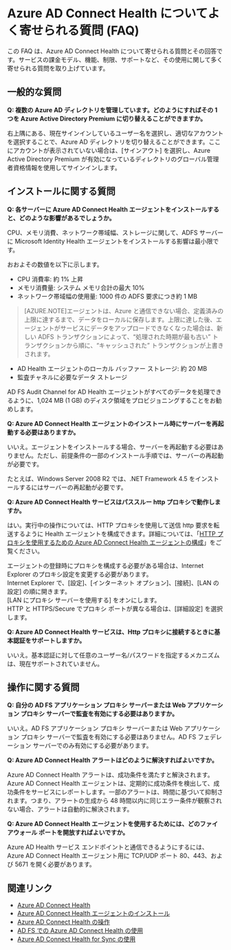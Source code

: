 <properties
	pageTitle="Azure AD Connect Health の FAQ"
	description="この FAQ は、Azure AD Connect Health について寄せられる質問とその回答です。サービスの課金モデル、機能、制限、サポートなど、その使用に関して多く寄せられる質問を取り上げています。"
	services="active-directory"
	documentationCenter=""
	authors="billmath"
	manager="stevenpo"
	editor="curtand"/>

<tags
	ms.service="active-directory"
	ms.workload="identity"
	ms.tgt_pltfrm="na"
	ms.devlang="na"
	ms.topic="article"
	ms.date="10/15/2015"
	ms.author="billmath"/>


# Azure AD Connect Health についてよく寄せられる質問 (FAQ)

この FAQ は、Azure AD Connect Health について寄せられる質問とその回答です。サービスの課金モデル、機能、制限、サポートなど、その使用に関して多く寄せられる質問を取り上げています。

## 一般的な質問



**Q: 複数の Azure AD ディレクトリを管理しています。どのようにすればその 1 つを Azure Active Directory Premium に切り替えることができますか。**

右上隅にある、現在サインインしているユーザー名を選択し、適切なアカウントを選択することで、Azure AD ディレクトリを切り替えることができます。ここにアカウントが表示されていない場合は、[サインアウト] を選択し、Azure Active Directory Premium が有効になっているディレクトリのグローバル管理者資格情報を使用してサインインします。

## インストールに関する質問



**Q: 各サーバーに Azure AD Connect Health エージェントをインストールすると、どのような影響があるでしょうか。**

CPU、メモリ消費、ネットワーク帯域幅、ストレージに関して、ADFS サーバーに Microsoft Identity Health エージェントをインストールする影響は最小限です。

おおよその数値を以下に示します。

- CPU 消費率: 約 1% 上昇
- メモリ消費量: システム メモリ合計の最大 10%
- ネットワーク帯域幅の使用量: 1000 件の ADFS 要求につき約 1 MB

>[AZURE.NOTE]エージェントは、Azure と通信できない場合、定義済みの上限に達するまで、データをローカルに保存します。上限に達した後、エージェントがサービスにデータをアップロードできなくなった場合は、新しい ADFS トランザクションによって、“処理された時期が最も古い” トランザクションから順に、“キャッシュされた” トランザクションが上書きされます。

- AD Health エージェントのローカル バッファー ストレージ: 約 20 MB
- 監査チャネルに必要なデータ ストレージ


AD FS Audit Channel for AD Health エージェントがすべてのデータを処理できるように、1,024 MB (1 GB) のディスク領域をプロビジョニングすることをお勧めします。

**Q: Azure AD Connect Health エージェントのインストール時にサーバーを再起動する必要はありますか。**

いいえ。エージェントをインストールする場合、サーバーを再起動する必要はありません。ただし、前提条件の一部のインストール手順では、サーバーの再起動が必要です。

たとえば、Windows Server 2008 R2 では、.NET Framework 4.5 をインストールするにはサーバーの再起動が必要です。


**Q: Azure AD Connect Health サービスはパススルー http プロキシで動作しますか。**

はい。実行中の操作については、HTTP プロキシを使用して送信 http 要求を転送するように Health エージェントを構成できます。詳細については、「[HTTP プロキシを使用するための Azure AD Connect Health エージェントの構成](active-directory-aadconnect-health-agent-install-adfs.md#configure-azure-ad-connect-health-agent-to-use-http-proxy)」をご覧ください。

エージェントの登録時にプロキシを構成する必要がある場合は、Internet Explorer のプロキシ設定を変更する必要があります。<br>Internet Explorer で、[設定]、[インターネット オプション]、[接続]、[LAN の設定] の順に開きます。<br> [LAN にプロキシ サーバーを使用する] をオンにします。<br> HTTP と HTTPS/Secure でプロキシ ポートが異なる場合は、[詳細設定] を選択します。<br>


**Q: Azure AD Connect Health サービスは、Http プロキシに接続するときに基本認証をサポートしますか。**

いいえ。基本認証に対して任意のユーザー名/パスワードを指定するメカニズムは、現在サポートされていません。



## 操作に関する質問



**Q: 自分の AD FS アプリケーション プロキシ サーバーまたは Web アプリケーション プロキシ サーバーで監査を有効にする必要はありますか。**

いいえ。AD FS アプリケーション プロキシ サーバーまたは Web アプリケーション プロキシ サーバーで監査を有効にする必要はありません。AD FS フェデレーション サーバーでのみ有効にする必要があります。



**Q: Azure AD Connect Health アラートはどのように解決すればよいですか。**

Azure AD Connect Health アラートは、成功条件を満たすと解決されます。Azure AD Connect Health エージェントは、定期的に成功条件を検出して、成功条件をサービスにレポートします。一部のアラートは、時間に基づいて抑制されます。つまり、アラートの生成から 48 時間以内に同じエラー条件が観察されない場合、アラートは自動的に解決されます。




**Q: Azure AD Connect Health エージェントを使用するためには、どのファイアウォール ポートを開放すればよいですか。**

Azure AD Health サービス エンドポイントと通信できるようにするには、Azure AD Connect Health エージェント用に TCP/UDP ポート 80、443、および 5671 を開く必要があります。

## 関連リンク

* [Azure AD Connect Health](active-directory-aadconnect-health.md)
* [Azure AD Connect Health エージェントのインストール](active-directory-aadconnect-health-agent-install.md)
* [Azure AD Connect Health の操作](active-directory-aadconnect-health-operations.md)
* [AD FS での Azure AD Connect Health の使用](active-directory-aadconnect-health-adfs.md)
* [Azure AD Connect Health for Sync の使用](active-directory-aadconnect-health-sync.md)

<!---HONumber=Nov15_HO2-->